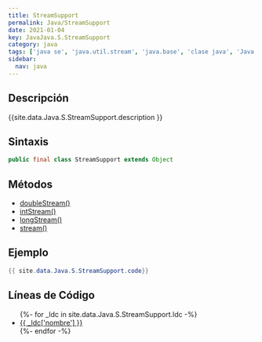 ```yaml
---
title: StreamSupport
permalink: Java/StreamSupport
date: 2021-01-04
key: JavaJava.S.StreamSupport
category: java
tags: ['java se', 'java.util.stream', 'java.base', 'clase java', 'Java 1.8']
sidebar: 
  nav: java
---
```


## Descripción
{{site.data.Java.S.StreamSupport.description }}

## Sintaxis
~~~java
public final class StreamSupport extends Object
~~~

## Métodos
* [doubleStream()](/Java/StreamSupport/doubleStream)
* [intStream()](/Java/StreamSupport/intStream)
* [longStream()](/Java/StreamSupport/longStream)
* [stream()](/Java/StreamSupport/stream)

## Ejemplo
~~~java
{{ site.data.Java.S.StreamSupport.code}}
~~~

## Líneas de Código
<ul>
{%- for _ldc in site.data.Java.S.StreamSupport.ldc -%}
   <li>
       <a href="{{_ldc['url'] }}">{{ _ldc['nombre'] }}</a>
   </li>
{%- endfor -%}
</ul>
